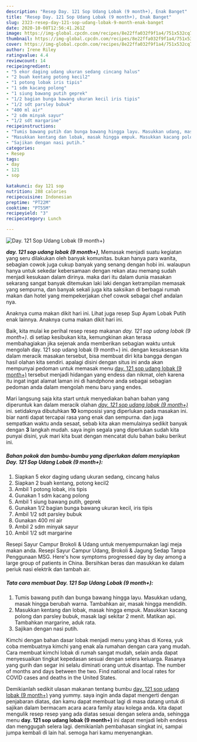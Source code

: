 ```yaml
---
description: "Resep Day. 121 Sop Udang Lobak (9 month+), Enak Banget"
title: "Resep Day. 121 Sop Udang Lobak (9 month+), Enak Banget"
slug: 2323-resep-day-121-sop-udang-lobak-9-month-enak-banget
date: 2020-10-08T12:56:41.261Z
image: https://img-global.cpcdn.com/recipes/8e22ffa032f9f1a4/751x532cq70/day-121-sop-udang-lobak-9-month-foto-resep-utama.jpg
thumbnail: https://img-global.cpcdn.com/recipes/8e22ffa032f9f1a4/751x532cq70/day-121-sop-udang-lobak-9-month-foto-resep-utama.jpg
cover: https://img-global.cpcdn.com/recipes/8e22ffa032f9f1a4/751x532cq70/day-121-sop-udang-lobak-9-month-foto-resep-utama.jpg
author: Irene Riley
ratingvalue: 4.4
reviewcount: 14
recipeingredient:
- "5 ekor daging udang ukuran sedang cincang halus"
- "2 buah kentang potong kecil2"
- "1 potong lobak iris tipis"
- "1 sdm kacang polong"
- "1 siung bawang putih geprek"
- "1/2 bagian bunga bawang ukuran kecil iris tipis"
- "1/2 sdt parsley bubuk"
- "400 ml air"
- "2 sdm minyak sayur"
- "1/2 sdt margarine"
recipeinstructions:
- "Tumis bawang putih dan bunga bawang hingga layu. Masukkan udang, masak hingga berubah warna. Tambahkan air, masak hingga mendidih."
- "Masukkan kentang dan lobak, masak hingga empuk. Masukkan kacang polong dan parsley bubuk, masak lagi sekitar 2 menit. Matikan api. Tambahkan margarine, aduk rata."
- "Sajikan dengan nasi putih."
categories:
- Resep
tags:
- day
- 121
- sop

katakunci: day 121 sop 
nutrition: 288 calories
recipecuisine: Indonesian
preptime: "PT22M"
cooktime: "PT55M"
recipeyield: "3"
recipecategory: Lunch

---
```



![Day. 121 Sop Udang Lobak (9 month+)](https://img-global.cpcdn.com/recipes/8e22ffa032f9f1a4/751x532cq70/day-121-sop-udang-lobak-9-month-foto-resep-utama.jpg)

<b><i>day. 121 sop udang lobak (9 month+)</i></b>, Memasak menjadi suatu kegiatan yang seru dilakukan oleh banyak komunitas. bukan hanya para wanita, sebagian cowok juga cukup banyak yang senang dengan hobi ini. walaupun hanya untuk sekedar kebersamaan dengan rekan atau memang sudah menjadi kesukaan dalam dirinya. maka dari itu dalam dunia masakan sekarang sangat banyak ditemukan laki laki dengan ketrampilan memasak yang sempurna, dan banyak sekali juga kita saksikan di berbagai rumah makan dan hotel yang mempekerjakan chef cowok sebagai chef andalan nya.

Anaknya cuma makan dikit hari ini. Lihat juga resep Sup Ayam Lobak Putih enak lainnya. Anaknya cuma makan dikit hari ini.

Baik, kita mulai ke perihal resep resep makanan <i>day. 121 sop udang lobak (9 month+)</i>. di setiap kesibukan kita, kemungkinan akan terasa membahagiakan jika sejenak anda memberikan sebagian waktu untuk mengolah day. 121 sop udang lobak (9 month+) ini. dengan kesuksesan kita dalam meracik masakan tersebut, bisa membuat diri kita bangga dengan hasil olahan kita sendiri. apalagi disini dengan situs ini anda akan mempunyai pedoman untuk memasak menu <u>day. 121 sop udang lobak (9 month+)</u> tersebut menjadi hidangan yang endess dan nikmat, oleh karena itu ingat ingat alamat laman ini di handphone anda sebagai sebagian pedoman anda dalam mengolah menu baru yang endes.


Mari langsung saja kita start untuk menyediakan bahan bahan yang diperuntuk kan dalam meracik olahan <u><i>day. 121 sop udang lobak (9 month+)</i></u> ini. setidaknya dibutuhkan <b>10</b> komposisi yang diperlukan pada masakan ini. biar nanti dapat tercapai rasa yang enak dan sempurna. dan juga sempatkan waktu anda sesaat, sebab kita akan memulainya sedikit banyak dengan <b>3</b> langkah mudah. saya ingin segala yang diperlukan sudah kita punyai disini, yuk mari kita buat dengan mencatat dulu bahan baku berikut ini.

<!--inarticleads1-->

##### Bahan pokok dan bumbu-bumbu yang diperlukan dalam menyiapkan Day. 121 Sop Udang Lobak (9 month+):

1. Siapkan 5 ekor daging udang ukuran sedang, cincang halus
1. Siapkan 2 buah kentang, potong kecil2
1. Ambil 1 potong lobak, iris tipis
1. Gunakan 1 sdm kacang polong
1. Ambil 1 siung bawang putih, geprek
1. Gunakan 1/2 bagian bunga bawang ukuran kecil, iris tipis
1. Ambil 1/2 sdt parsley bubuk
1. Gunakan 400 ml air
1. Ambil 2 sdm minyak sayur
1. Ambil 1/2 sdt margarine


Resepi Sayur Campur Brokoli &amp; Udang untuk menyempurnakan lagi meja makan anda. Resepi Sayur Campur Udang, Brokoli &amp; Jagung Sedap Tanpa Penggunaan MSG. Here&#39;s how symptoms progressed day by day among a large group of patients in China. Bersihkan beras dan masukkan ke dalam periuk nasi elektrik dan tambah air. 

<!--inarticleads2-->

##### Tata cara membuat Day. 121 Sop Udang Lobak (9 month+):

1. Tumis bawang putih dan bunga bawang hingga layu. Masukkan udang, masak hingga berubah warna. Tambahkan air, masak hingga mendidih.
1. Masukkan kentang dan lobak, masak hingga empuk. Masukkan kacang polong dan parsley bubuk, masak lagi sekitar 2 menit. Matikan api. Tambahkan margarine, aduk rata.
1. Sajikan dengan nasi putih.


Kimchi dengan bahan dasar lobak menjadi menu yang khas di Korea, yuk coba membuatnya kimchi yang enak ala rumahan dengan cara yang mudah. Cara membuat kimchi lobak di rumah sangat mudah, selain anda dapat menyesuaikan tingkat kepedasan sesuai dengan selera keluarga. Rasanya yang gurih dan segar ini selalu diminati orang untuk disantap. The number of months and days between the two. Find national and local rates for COVID cases and deaths in the United States. 

Demikianlah sedikit ulasan makanan tentang bumbu <u>day. 121 sop udang lobak (9 month+)</u> yang yummy. saya ingin anda dapat mengerti dengan penjabaran diatas, dan kamu dapat membuat lagi di masa datang untuk di sajikan dalam bermacam acara acara family atau kolega anda. kita dapat mengulik resep resep yang ada diatas sesuai dengan selera anda, sehingga menu <b>day. 121 sop udang lobak (9 month+)</b> ini dapat menjadi lebih endess dan menggugah selera lagi. demikianlah pembahasan singkat ini, sampai jumpa kembali di lain hal. semoga hari kamu menyenangkan.

